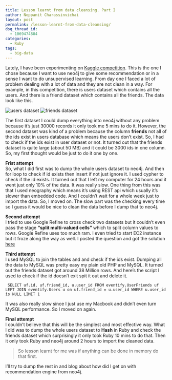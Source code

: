 ```yaml
---
title: Lesson learnt from data cleansing. Part I
author: Noppanit Charassinvichai
layout: post
permalink: /lesson-learnt-from-data-cleansing/
dsq_thread_id:
  - 1069474804
categories:
  - Ruby
tags:
  - big-data
---
```

Lately, I have been experimenting on [Kaggle competition][1]. This is the one I chose because I want to use neo4j to give some recommendation or in a sense I want to do unsupervised learning. From day one I faced a lot of problem dealing with a lot of data and they are not clean in a way. For example, in this competition, there is users dataset which contains all the users. And there is a friend dataset which contains all the friends. The data look like this. 

<img src="http://www.noppanit.com/wp-content/uploads/2013/02/Screen-shot-2013-02-01-at-00.08.50.png" alt="users dataset" class="aligncenter size-full wp-image-1028 cool_border" />

<img src="http://www.noppanit.com/wp-content/uploads/2013/02/Screen-shot-2013-02-01-at-00.08.28.png" alt="friends dataset" class="aligncenter size-full wp-image-1029 cool_border" />

The first dataset I could dump everything into neo4j without any problem because it&#8217;s just 30000 records it only took me 5 mins to do it. However, the second dataset was kind of a problem because the column **friends** not all of the ids exist in users database which means the users don&#8217;t exist. So, I had to check if the ids exist in user dataset or not. It turned out that the friends dataset is quite large (about 50 MB) and it could be 3000 ids in one column. So, my first thought would be just to do it one by one. 

**Frist attempt**  
So, what I did first was to dump the whole users dataset to neo4j. And then for loop to check if id exists then insert if not just ignore it. I used cypher to check if the id exists. It turned out that I left my computer for 24 hours and it went just only 10% of the data. It was really slow. One thing from this was that I used neography which means it&#8217;s using REST api which usually it&#8217;s slower than embedded code. And I couldn&#8217;t wait for a whole week just to import the data. So, I moved on. The slow part was the checking every time so I guess it would be nice to clean the data before I dump that to neo4j.

**Second attempt**  
I tried to use Google Refine to cross check two datasets but it couldn&#8217;t even pass the stage **&#8220;split multi-valued cells&#8221;** which to split column values to rows. Google Refine uses too much ram. I even tried to start EC2 instance but it froze along the way as well. I posted the question and got the solution [here][2]

**Third attempt**  
I used MySQL to join the tables and and check if the ids exist. Dumping all the data to MySQL was pretty easy my plain old PHP and MySQL. It turned out the friends dataset got around 38 Million rows. And here&#8217;s the script I used to check if the id doesn&#8217;t exit spit it out and delete it.

```
 SELECT uf.id, uf.friend_id, u.user_id FROM eventify.UserFriends uf LEFT JOIN eventify.Users u on uf.friend_id = u.user_id WHERE u.user_id is NULL LIMIT 1
```

It was also really slow since I just use my Macbook and didn&#8217;t even turn MySQL performance. So I moved on again.

**Final attempt**  
I couldn&#8217;t believe that this will be the simplest and most effective way. What I did was to dump the whole users dataset to **Hash** in Ruby and check the friends dataset which surprisingly it only took Ruby 10 mins to do that. Then it only took Ruby and neo4j around 2 hours to import the cleaned data.

> So lesson learnt for me was if anything can be done in memory do that first.

I&#8217;ll try to dump the rest in and blog about how did I get on with recommendation engine from neo4j.

 [1]: http://www.kaggle.com/c/event-recommendation-engine-challenge
 [2]: http://stackoverflow.com/questions/14636919/google-refine-cross-reference-between-row-and-column
